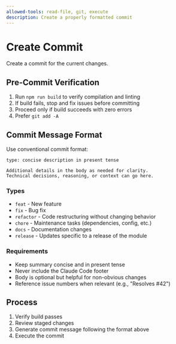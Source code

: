 ```yaml
---
allowed-tools: read-file, git, execute
description: Create a properly formatted commit
---
```


# Create Commit

Create a commit for the current changes.

## Pre-Commit Verification

1. Run `npm run build` to verify compilation and linting
2. If build fails, stop and fix issues before committing
3. Proceed only if build succeeds with zero errors
4. Prefer `git add -A`

## Commit Message Format

Use conventional commit format:
```
type: concise description in present tense

Additional details in the body as needed for clarity.
Technical decisions, reasoning, or context can go here.
```

### Types
- `feat` - New feature
- `fix` - Bug fix
- `refactor` - Code restructuring without changing behavior
- `chore` - Maintenance tasks (dependencies, config, etc.)
- `docs` - Documentation changes
- `release` - Updates specific to a release of the module 

### Requirements
- Keep summary concise and in present tense
- Never include the Claude Code footer
- Body is optional but helpful for non-obvious changes
- Reference issue numbers when relevant (e.g., "Resolves #42")

## Process
1. Verify build passes
2. Review staged changes
3. Generate commit message following the format above
4. Execute the commit
